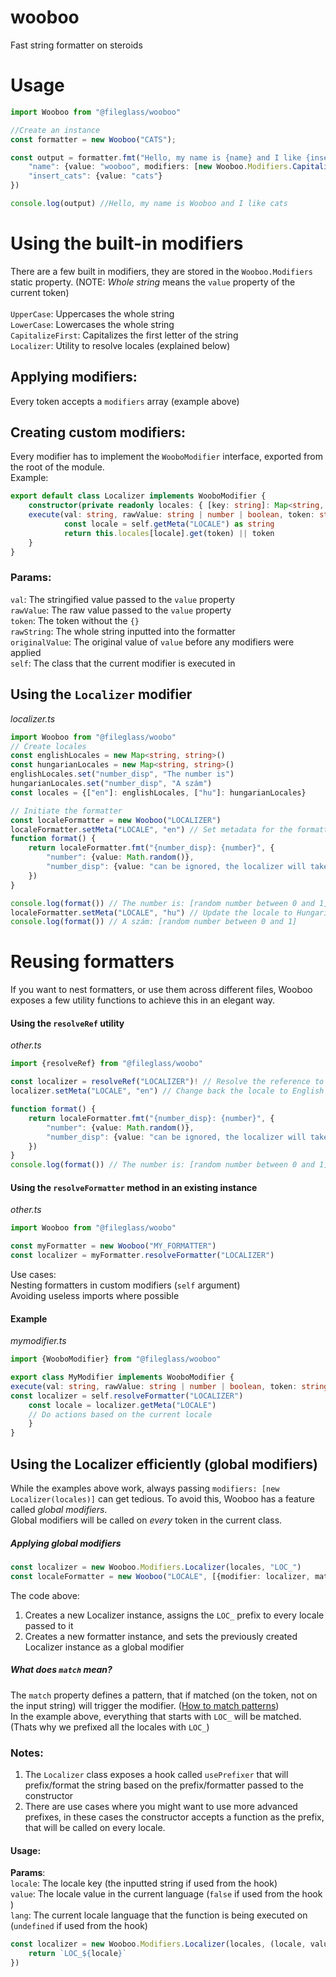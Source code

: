 # wooboo
Fast string formatter on steroids



# Usage
```ts
import Wooboo from "@fileglass/wooboo"

//Create an instance
const formatter = new Wooboo("CATS");

const output = formatter.fmt("Hello, my name is {name} and I like {insert_cats}", {
	"name": {value: "wooboo", modifiers: [new Wooboo.Modifiers.CapitalizeFirst()]},
	"insert_cats": {value: "cats"}
})

console.log(output) //Hello, my name is Wooboo and I like cats
```
# Using the built-in modifiers
There are a few built in modifiers, they are stored in the `Wooboo.Modifiers` static property. (NOTE: *Whole string* means the `value` property of the current token) <br>
<br>
`UpperCase`: Uppercases the whole string <br>
`LowerCase`: Lowercases the whole string <br>
`CapitalizeFirst`: Capitalizes the first letter of the string <br>
`Localizer`: Utility to resolve locales (explained below) <br>
## Applying modifiers:
Every token accepts a `modifiers` array (example above) <br>
## Creating custom modifiers:
Every modifier has to implement the `WooboModifier` interface, exported from the root of the module. <br>
Example:
```ts
export default class Localizer implements WooboModifier {
    constructor(private readonly locales: { [key: string]: Map<string, string> }) {}
    execute(val: string, rawValue: string | number | boolean, token: string, rawString: string, originalValue: string | number | boolean, self: Wooboo): string {
            const locale = self.getMeta("LOCALE") as string
            return this.locales[locale].get(token) || token
    }
}
```

### Params:
`val`: The stringified value passed to the `value` property <br>
`rawValue`: The raw value passed to the `value` property <br>
`token`: The token without the `{}` <br>
`rawString`: The whole string inputted into the formatter <br>
`originalValue`: The original value of `value` before any modifiers were applied <br>
`self`: The class that the current modifier is executed in <br>

## Using the `Localizer` modifier
*localizer.ts*
```ts
import Wooboo from "@fileglass/woobo"
// Create locales
const englishLocales = new Map<string, string>()
const hungarianLocales = new Map<string, string>()
englishLocales.set("number_disp", "The number is")
hungarianLocales.set("number_disp", "A szám")
const locales = {["en"]: englishLocales, ["hu"]: hungarianLocales}

// Initiate the formatter
const localeFormatter = new Wooboo("LOCALIZER")
localeFormatter.setMeta("LOCALE", "en") // Set metadata for the formatter (the modifier will get the current locale from this)
function format() {
	return localeFormatter.fmt("{number_disp}: {number}", {
		"number": {value: Math.random()},
		"number_disp": {value: "can be ignored, the localizer will take care of it", modifiers: [new Wooboo.Modifiers.Localizer(locales)]}
	})
}

console.log(format()) // The number is: [random number between 0 and 1]
localeFormatter.setMeta("LOCALE", "hu") // Update the locale to Hungarian
console.log(format()) // A szám: [random number between 0 and 1]
```

# Reusing formatters

If you want to nest formatters, or use them across different files, Wooboo exposes a few utility functions to achieve this in an elegant way. <br>

#### Using the `resolveRef` utility
*other.ts*
```ts
import {resolveRef} from "@fileglass/woobo"

const localizer = resolveRef("LOCALIZER")! // Resolve the reference to the `LOCALIZER` formatter, and mark it as defined
localizer.setMeta("LOCALE", "en") // Change back the locale to English

function format() {
	return localeFormatter.fmt("{number_disp}: {number}", {
		"number": {value: Math.random()},
		"number_disp": {value: "can be ignored, the localizer will take care of it", modifiers: [new Wooboo.Modifiers.Localizer(locales)]}
	})
}
console.log(format()) // The number is: [random number between 0 and 1]
```

#### Using the `resolveFormatter` method in an existing instance
*other.ts*
```ts
import Wooboo from "@fileglass/woobo"

const myFormatter = new Wooboo("MY_FORMATTER")
const localizer = myFormatter.resolveFormatter("LOCALIZER")

```
Use cases: <br>
Nesting formatters in custom modifiers (`self` argument) <br>
Avoiding useless imports where possible

#### Example
*mymodifier.ts*
```ts
import {WooboModifier} from "@fileglass/wooboo"

export class MyModifier implements WooboModifier {
execute(val: string, rawValue: string | number | boolean, token: string, rawString: string, originalValue: string | number | boolean, self: Wooboo): string {
const localizer = self.resolveFormatter("LOCALIZER")
	const locale = localizer.getMeta("LOCALE")
	// Do actions based on the current locale
	}
}
```

## Using the Localizer efficiently (global modifiers)
While the examples above work, always passing `modifiers: [new Localizer(locales)]` can get tedious. To avoid this, Wooboo has a feature called *global modifiers*. <br>
Global modifiers will be called on *every* token in the current class.
##### Applying global modifiers
```ts
const localizer = new Wooboo.Modifiers.Localizer(locales, "LOC_")
const localeFormatter = new Wooboo("LOCALE", [{modifier: localizer, match: "LOC_*"}])
```
The code above: <br>
1. Creates a new Localizer instance, assigns the `LOC_` prefix to every locale passed to it
2. Creates a new formatter instance, and sets the previously created Localizer instance as a global modifier
##### What does `match` mean?
The `match` property defines a pattern, that if matched (on the token, not on the input string) will trigger the modifier. ([How to match patterns](https://github.com/micromatch/micromatch#matching-features)) <br>
In the example above, everything that starts with `LOC_` will be matched. (Thats why we prefixed all the locales with `LOC_`)
### Notes:
1. The `Localizer` class exposes a hook called `usePrefixer` that will prefix/format the string based on the prefix/formatter passed to the constructor <br>
2. There are use cases where you might want to use more advanced prefixes, in these cases the constructor accepts a function as the prefix, that will be called on every locale.
#### Usage:
**Params**: <br>
`locale`: The locale key  (the inputted string if used from the hook) <br>
`value`: The locale value in the current language (`false` if used from the hook ) <br>
`lang`: The current locale language that the function is being executed on (`undefined` if used from the hook)
```ts
const localizer = new Wooboo.Modifiers.Localizer(locales, (locale, value, lang) => {
	return `LOC_${locale}`
})
```


